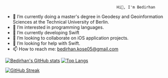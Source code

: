                                                      Hi👋, I'm Bedirhan

- 🔭 I’m currently doing a master's degree in Geodesy and Geoinformation Sciences at the Technical University of Berlin.
- 👀 I’m interested in programming languages.
- 🌱 I’m currently developing Swift
- 👯 I’m looking to collaborate on iOS application projects.
- 🤔 I’m looking for help with Swift.
- 📫 How to reach me: bedirhan.kose05@gmail.com
<!--
**bedirhankose/bedirhankose** is a ✨ _special_ ✨ repository because its `README.md` (this file) appears on your GitHub profile.

Here are some ideas to get you started:


- 😄 Pronouns: ...
- ⚡ Fun fact: ...
-->
[![Bedirhan's GitHub stats](https://github-readme-stats.vercel.app/api?username=bedirhankose)](https://github.com/bedirhankose/github-readme-stats) [![Top Langs](https://github-readme-stats.vercel.app/api/top-langs/?username=bedirhankose)](https://github.com/bedirhankose/github-readme-stats)

[![GitHub Streak](https://streak-stats.demolab.com?user=bedirhankose&theme=radical)](https://git.io/streak-stats)
